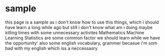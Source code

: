 # sample
this page is a sample as i don't know how to use this things, which i should have learn a long while ago but still i don't know what am i doing maybe killing times
with some unnecessary activites
Mathematics
Machine Learning
Statistics
are some common factor we should learn while we have the opportunity'
also some english vocabulary, grammer 
becasue i'm som bad with my english which iss a  neccessasry 
